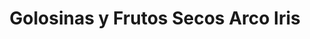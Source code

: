 ---
title: "Golosinas y Frutos Secos Arco Iris"
url: /garrucha/golosinas-y-frutos-secos-arco-iris/
shop: general
---